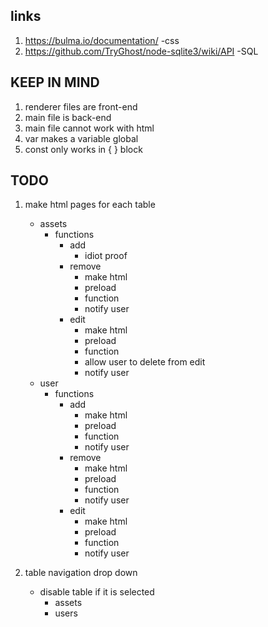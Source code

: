## links
1. https://bulma.io/documentation/ -css
2. https://github.com/TryGhost/node-sqlite3/wiki/API -SQL

## KEEP IN MIND
1. renderer files are front-end
2. main file is back-end 
3. main file cannot work with html
4. var makes a variable global
5. const only works in { } block 

## TODO
1. make html pages for each table
    - assets
        - functions
            - add
                - idiot proof
            - remove
                - make html
                - preload
                - function
                - notify user
            - edit
                - make html
                - preload
                - function
                - allow user to delete from edit
                - notify user
    - user
        - functions
            - add
                - make html
                - preload
                - function
                - notify user
            - remove
                - make html
                - preload
                - function
                - notify user
            - edit
                - make html
                - preload
                - function
                - notify user

2. table navigation drop down
    - disable table if it is selected
        - assets
        - users